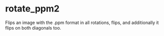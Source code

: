 # rotate_ppm2
Flips an image with the .ppm format in all rotations, flips, and additionally it flips on both diagonals too.
